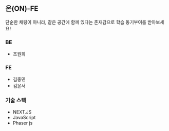 ## 온(ON)-FE
단순한 채팅이 아니라, 같은 공간에 함께 있다는 존재감으로 학습 동기부여를 받아보세요!

### BE
- 조원희 

### FE
- 김종민
- 김윤서

### 기술 스택
- NEXT.JS
- JavaScript
- Phaser js


